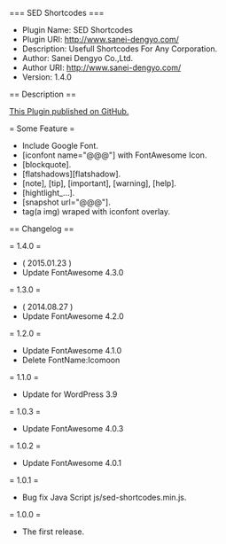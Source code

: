 === SED Shortcodes ===
* Plugin Name: SED Shortcodes
* Plugin URI: http://www.sanei-dengyo.com/
* Description: Usefull Shortcodes For Any Corporation.
* Author: Sanei Dengyo Co.,Ltd.
* Author URI: http://www.sanei-dengyo.com/
* Version: 1.4.0

== Description ==

[This Plugin published on GitHub.](https://github.com/sanei-dengyo-jyoho/sed-shortcodes/)

= Some Feature =

* Include Google Font.
* [iconfont name="@@@"] with FontAwesome Icon.
* [blockquote].
* [flatshadows][flatshadow].
* [note], [tip], [important], [warning], [help].
* [hightlight_...].
* [snapshot url="@@@"].
* tag(a img) wraped with iconfont overlay.

== Changelog ==

= 1.4.0 =
* ( 2015.01.23 )
* Update FontAwesome 4.3.0

= 1.3.0 =
* ( 2014.08.27 )
* Update FontAwesome 4.2.0

= 1.2.0 =
* Update FontAwesome 4.1.0
* Delete FontName:Icomoon

= 1.1.0 =
* Update for WordPress 3.9

= 1.0.3 =
* Update FontAwesome 4.0.3

= 1.0.2 =
* Update FontAwesome 4.0.1

= 1.0.1 =
* Bug fix Java Script js/sed-shortcodes.min.js.

= 1.0.0 =
* The first release.

